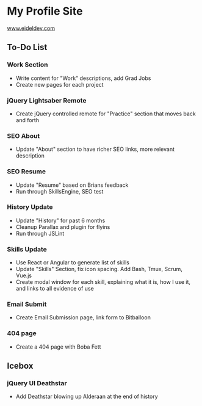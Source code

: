 # My Profile Site

www.eideldev.com

## To-Do List

### Work Section
* Write content for "Work" descriptions, add Grad Jobs
* Create new pages for each project

### jQuery Lightsaber Remote
* Create jQuery controlled remote for "Practice" section that moves back and forth

### SEO About
* Update "About" section to have richer SEO links, more relevant description

### SEO Resume
* Update "Resume" based on Brians feedback
* Run through SkillsEngine, SEO test

### History Update
* Update "History" for past 6 months
* Cleanup Parallax and plugin for flyins
* Run through JSLint

### Skills Update
* Use React or Angular to generate list of skills
* Update "Skills" Section, fix icon spacing. Add Bash, Tmux, Scrum, Vue.js
* Create modal window for each skill, explaining what it is, how I use it, and links to all evidence of use

### Email Submit
* Create Email Submission page, link form to Bitballoon

### 404 page
* Create a 404 page with Boba Fett

## Icebox

### jQuery UI Deathstar
* Add Deathstar blowing up Alderaan at the end of history
